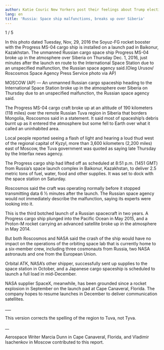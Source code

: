 ```yaml
---
author: Katie Couric New Yorkers post their feelings about Trump election in subway
lang: en
title: 'Russia: Space ship malfunctions, breaks up over Siberia'
---
```


1 / 5

In this photo dated Tuesday, Nov, 29, 2016 the Soyuz-FG rocket booster with the Progress MS-04 cargo ship is installed on a launch pad in Baikonur, Kazakhstan. The unmanned Russian cargo space ship Progress MS-04 broke up in the atmosphere over Siberia on Thursday Dec. 1, 2016, just minutes after the launch en route to the International Space Station due to an unspecified malfunction, the Russian space agency said.(Oleg Urusov/ Roscosmos Space Agency Press Service photo via AP)

MOSCOW (AP) — An unmanned Russian cargo spaceship heading to the International Space Station broke up in the atmosphere over Siberia on Thursday due to an unspecified malfunction, the Russian space agency said.

The Progress MS-04 cargo craft broke up at an altitude of 190 kilometers (118 miles) over the remote Russian Tuva region in Siberia that borders Mongolia, Roscosmos said in a statement. It said most of spaceship’s debris burnt up as it entered the atmosphere but some fell to Earth over what it called an uninhabited area.

Local people reported seeing a flash of light and hearing a loud thud west of the regional capital of Kyzyl, more than 3,600 kilometers (2,200 miles) east of Moscow, the Tuva government was quoted as saying late Thursday by the Interfax news agency.

The Progress cargo ship had lifted off as scheduled at 8:51 p.m. (1451 GMT) from Russia’s space launch complex in Baikonur, Kazakhstan, to deliver 2.5 metric tons of fuel, water, food and other supplies. It was set to dock with the space station on Saturday.

Roscosmos said the craft was operating normally before it stopped transmitting data 6 ½ minutes after the launch. The Russian space agency would not immediately describe the malfunction, saying its experts were looking into it.

This is the third botched launch of a Russian spacecraft in two years. A Progress cargo ship plunged into the Pacific Ocean in May 2015, and a Proton-M rocket carrying an advanced satellite broke up in the atmosphere in May 2014.

But both Roscosmos and NASA said the crash of the ship would have no impact on the operations of the orbiting space lab that is currently home to a six-member crew, including three cosmonauts from Russia, two NASA astronauts and one from the European Union.

Orbital ATK, NASA’s other shipper, successfully sent up supplies to the space station in October, and a Japanese cargo spaceship is scheduled to launch a full load in mid-December.

NASA supplier SpaceX, meanwhile, has been grounded since a rocket explosion in September on the launch pad at Cape Canaveral, Florida. The company hopes to resume launches in December to deliver communication satellites.

\_\_\_

This version corrects the spelling of the region to Tuva, not Tyva.

\_\_

Aerospace Writer Marcia Dunn in Cape Canaveral, Florida, and Vladimir Isachenkov in Moscow contributed to this report.
